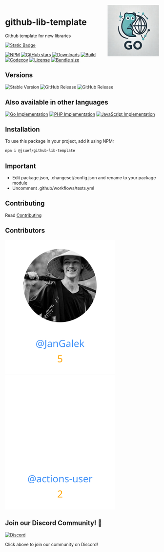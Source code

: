 <img align=right width="168" src="docs/gouef_logo.png">

# github-lib-template
Github template for new libraries

[![Static Badge](https://img.shields.io/badge/Github-jsuef%2Fgithub--lib--template-blue?style=for-the-badge&logo=github&link=github.com%2Fjsuef%2Fgithub-lib-template)](https://github.com/jsuef/github-lib-template)

[![NPM](https://img.shields.io/npm/v/@jsuef/github-lib-template.svg?style=flat-square)](https://www.npmjs.com/package/@jsuef/github-lib-template)
[![GitHub stars](https://img.shields.io/github/stars/jsuef/github-lib-template?style=social)](https://github.com/jsuef/github-lib-template/stargazers)
[![Downloads](https://img.shields.io/npm/dm/@jsuef/github-lib-template.svg?style=flat-square)](https://www.npmjs.com/package/@jsuef/github-lib-template)
[![Build](https://github.com/jsuef/github-lib-template/actions/workflows/release.yml/badge.svg)](https://github.com/jsuef/github-lib-template/actions/workflows/release.yml)
[![Codecov](https://codecov.io/gh/jsuef/github-lib-template/branch/main/graph/badge.svg?token=YUG8EMH6Q8)](https://codecov.io/gh/jsuef/github-lib-template)
[![License](https://img.shields.io/npm/l/@jsuef/github-lib-template.svg?style=flat-square)](https://github.com/jsuef/github-lib-template/blob/main/LICENSE)
[![Bundle size](https://img.shields.io/bundlephobia/min/@jsuef/github-lib-template?style=flat-square)](https://bundlephobia.com/result?p=@jsuef/github-lib-template)


## Versions
![Stable Version](https://img.shields.io/github/v/release/jsuef/github-lib-template?label=Stable&labelColor=green)
![GitHub Release](https://img.shields.io/github/v/release/jsuef/github-lib-template?label=RC&include_prereleases&filter=*rc*&logoSize=diago)
![GitHub Release](https://img.shields.io/github/v/release/jsuef/github-lib-template?label=Beta&include_prereleases&filter=*beta*&logoSize=diago)

## Also available in other languages

[![Go Implementation](https://img.shields.io/badge/Go-github--lib--template-00ADD8?logo=Go&logoColor=white)](https://github.com/gouef/github-lib-template)
[![PHP Implementation](https://img.shields.io/badge/PHP-github--lib--template-4F5D95?logo=php&logoColor=white)](https://github.com/phpuef/github-lib-template)
[![JavaScript Implementation](https://img.shields.io/badge/JavaScript-github--lib--template-f1e05a?logo=javascript&logoColor=black)](https://github.com/jsuef/github-lib-template)


## Installation

To use this package in your project, add it using NPM:

```bash
npm i @jsuef/github-lib-template
```

## Important

- Edit package.json, .changeset/config.json and rename to your package module
- Uncomment .github/workflows/tests.yml

## Contributing

Read [Contributing](CONTRIBUTING.md)

## Contributors

<div>
<span>
  <a href="https://github.com/JanGalek"><img src="https://raw.githubusercontent.com/jsuef/github-lib-template/refs/heads/contributors-svg/.github/contributors/JanGalek.svg" alt="JanGalek" /></a>
</span>
<span>
  <a href="https://github.com/actions-user"><img src="https://raw.githubusercontent.com/jsuef/github-lib-template/refs/heads/contributors-svg/.github/contributors/actions-user.svg" alt="actions-user" /></a>
</span>
</div>

## Join our Discord Community! 🎉

[![Discord](https://img.shields.io/discord/1334331501462163509?style=for-the-badge&logo=discord&logoColor=white&logoSize=auto&label=Community%20discord&labelColor=blue&link=https%3A%2F%2Fdiscord.gg%2FwjGqeWFnqK
)](https://discord.gg/wjGqeWFnqK)

Click above to join our community on Discord!
